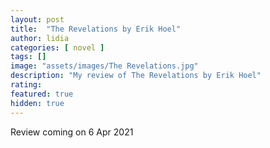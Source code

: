 ```yaml
---
layout: post
title:  "The Revelations by Erik Hoel"
author: lidia
categories: [ novel ]
tags: []
image: "assets/images/The Revelations.jpg"
description: "My review of The Revelations by Erik Hoel"
rating: 
featured: true
hidden: true
---
```


Review coming on 6 Apr 2021